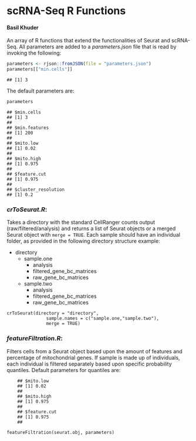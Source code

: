 scRNA-Seq R Functions
================
#### Basil Khuder

An array of R functions that extend the functionalities of Seurat
and scRNA-Seq. All parameters are added to a *parameters.json* file
that is read by invoking the following:

``` r
parameters <- rjson::fromJSON(file = "parameters.json")
parameters[["min.cells"]]
```

    ## [1] 3

The default parameters are:

``` r
parameters
```

    ## $min.cells
    ## [1] 3
    ## 
    ## $min.features
    ## [1] 200
    ## 
    ## $mito.low
    ## [1] 0.02
    ## 
    ## $mito.high
    ## [1] 0.975
    ## 
    ## $feature.cut
    ## [1] 0.975
    ## 
    ## $cluster_resolution
    ## [1] 0.2

### ***crToSeurat.R***:

Takes a directory with the standard CellRanger counts output
(raw/filtered/analysis) and returns a list of Seurat objects or a merged Seurat object with ```merge = TRUE```. Each
sample should have an individual folder, as provided in the following directory structure example:
- directory
    - sample.one
        - analysis
        - filtered_gene_bc_matrices
        - raw_gene_bc_matrices
    - sample.two
         - analysis
         - filtered_gene_bc_matrices
         - raw_gene_bc_matrices
```
crToSeurat(directory = "directory",
               sample.names = c("sample.one,"sample.two"),
               merge = TRUE)
```

### ***featureFiltration.R***:

Filters cells from a Seurat object based upon the amount of features and percentage of mitochondrial genes. If sample is made up of individuals, each individual is filtered separately based upon specific probability quantiles. Default parameters for quantiles are: 

```
    ## $mito.low
    ## [1] 0.02
    ## 
    ## $mito.high
    ## [1] 0.975
    ## 
    ## $feature.cut
    ## [1] 0.975
    ## 
```

```
featureFiltration(seurat.obj, parameters)                      
```
